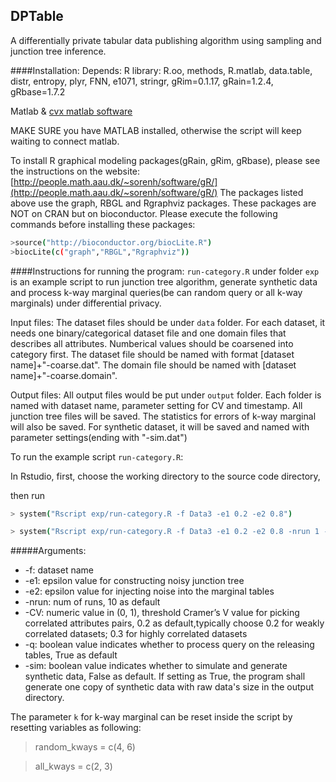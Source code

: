 ## DPTable
A differentially private tabular data publishing algorithm using sampling and junction tree inference.

####Installation:
Depends:
R library:  R.oo, methods, R.matlab, data.table, distr, entropy, plyr, FNN, e1071, stringr, gRim=0.1.17,  gRain=1.2.4,  gRbase=1.7.2

Matlab & [cvx matlab software](http://cvxr.com/cvx/)

MAKE SURE you have MATLAB installed, otherwise the script will keep waiting to connect matlab.

To install R graphical modeling packages(gRain, gRim, gRbase),
please see the instructions on the website: [http://people.math.aau.dk/~sorenh/software/gR/](http://people.math.aau.dk/~sorenh/software/gR/)
The packages listed above use the graph, RBGL and Rgraphviz packages. These packages are NOT on CRAN but on bioconductor. Please execute the following commands before installing these packages:
```sh
>source("http://bioconductor.org/biocLite.R")
>biocLite(c("graph","RBGL","Rgraphviz"))
```

####Instructions for running the program:
`run-category.R` under folder `exp` is an example script to run junction tree algorithm, generate synthetic data and process k-way marginal queries(be can random query or all k-way marginals) under differential privacy. 

Input files:
The dataset files should be under `data` folder. For each dataset, it needs one binary/categorical dataset file and one domain files that describes all attributes. Numberical values should be coarsened into category first. The dataset file should be named with format [dataset name]+"-coarse.dat". The domain file should be named with [dataset name]+"-coarse.domain".

Output files:
All output files would be put under `output` folder. Each folder is named with dataset name, parameter setting for CV and timestamp. All junction tree files will be saved. The statistics for errors of k-way marginal will also be saved. For synthetic dataset, it will be saved and named with parameter settings(ending with "-sim.dat")

To run the example script `run-category.R`:

In Rstudio, 
first, choose the working directory to the source code directory,

then run
```sh
> system("Rscript exp/run-category.R -f Data3 -e1 0.2 -e2 0.8")
```
```sh
> system("Rscript exp/run-category.R -f Data3 -e1 0.2 -e2 0.8 -nrun 1 -CV 0.3")
```

#####Arguments:
* -f: dataset name
* -e1: epsilon value for constructing noisy junction tree
* -e2: epsilon value for injecting noise into the marginal tables
* -nrun: num of runs, 10 as default
* -CV: numeric value in (0, 1),  threshold  Cramer’s V value for picking correlated attributes pairs, 0.2 as default,typically choose 0.2 for weakly correlated datasets; 0.3 for highly correlated datasets
* -q: boolean value indicates whether to process query on the releasing tables, True as default
* -sim: boolean value indicates whether to simulate and generate synthetic data, False as default. If setting as True, the program shall generate one copy of synthetic data with raw data's size in the output directory.

The parameter `k` for k-way marginal can be reset inside the script by resetting variables as following:
>random_kways = c(4, 6)

>all_kways = c(2, 3)
